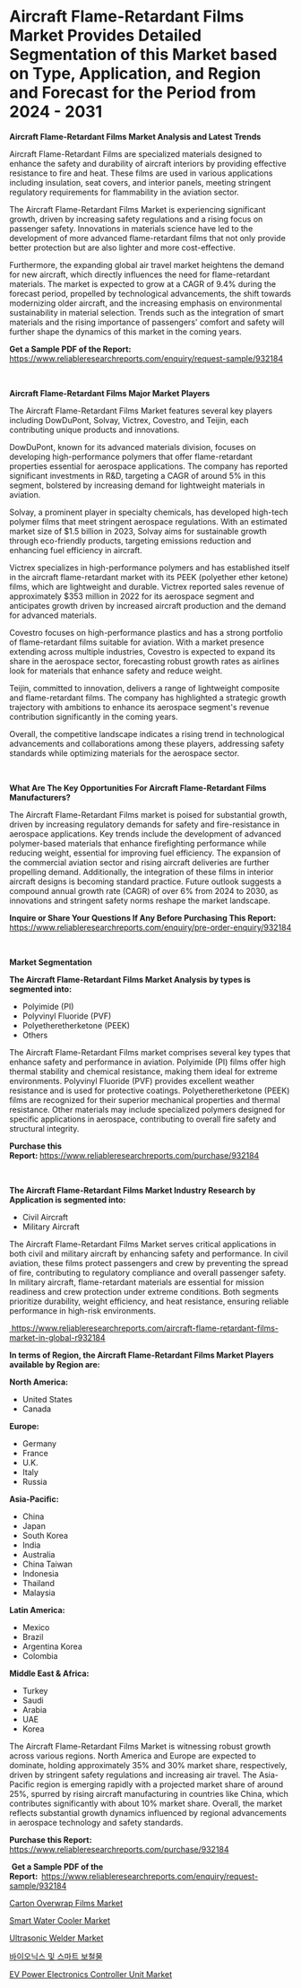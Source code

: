 <p><h1>Aircraft Flame-Retardant Films Market Provides Detailed Segmentation of this Market based on Type, Application, and Region and Forecast for the Period from 2024 - 2031</h1></p><p><strong>Aircraft Flame-Retardant Films Market Analysis and Latest Trends</strong></p>
<p><p>Aircraft Flame-Retardant Films are specialized materials designed to enhance the safety and durability of aircraft interiors by providing effective resistance to fire and heat. These films are used in various applications including insulation, seat covers, and interior panels, meeting stringent regulatory requirements for flammability in the aviation sector. </p><p>The Aircraft Flame-Retardant Films Market is experiencing significant growth, driven by increasing safety regulations and a rising focus on passenger safety. Innovations in materials science have led to the development of more advanced flame-retardant films that not only provide better protection but are also lighter and more cost-effective. </p><p>Furthermore, the expanding global air travel market heightens the demand for new aircraft, which directly influences the need for flame-retardant materials. The market is expected to grow at a CAGR of 9.4% during the forecast period, propelled by technological advancements, the shift towards modernizing older aircraft, and the increasing emphasis on environmental sustainability in material selection. Trends such as the integration of smart materials and the rising importance of passengers' comfort and safety will further shape the dynamics of this market in the coming years.</p></p>
<p><strong>Get a Sample PDF of the Report:&nbsp;</strong> <a href="https://www.reliableresearchreports.com/enquiry/request-sample/932184">https://www.reliableresearchreports.com/enquiry/request-sample/932184</a></p>
<p>&nbsp;</p>
<p><strong>Aircraft Flame-Retardant Films Major Market Players</strong></p>
<p><p>The Aircraft Flame-Retardant Films Market features several key players including DowDuPont, Solvay, Victrex, Covestro, and Teijin, each contributing unique products and innovations.</p><p>DowDuPont, known for its advanced materials division, focuses on developing high-performance polymers that offer flame-retardant properties essential for aerospace applications. The company has reported significant investments in R&D, targeting a CAGR of around 5% in this segment, bolstered by increasing demand for lightweight materials in aviation.</p><p>Solvay, a prominent player in specialty chemicals, has developed high-tech polymer films that meet stringent aerospace regulations. With an estimated market size of $1.5 billion in 2023, Solvay aims for sustainable growth through eco-friendly products, targeting emissions reduction and enhancing fuel efficiency in aircraft.</p><p>Victrex specializes in high-performance polymers and has established itself in the aircraft flame-retardant market with its PEEK (polyether ether ketone) films, which are lightweight and durable. Victrex reported sales revenue of approximately $353 million in 2022 for its aerospace segment and anticipates growth driven by increased aircraft production and the demand for advanced materials.</p><p>Covestro focuses on high-performance plastics and has a strong portfolio of flame-retardant films suitable for aviation. With a market presence extending across multiple industries, Covestro is expected to expand its share in the aerospace sector, forecasting robust growth rates as airlines look for materials that enhance safety and reduce weight.</p><p>Teijin, committed to innovation, delivers a range of lightweight composite and flame-retardant films. The company has highlighted a strategic growth trajectory with ambitions to enhance its aerospace segment's revenue contribution significantly in the coming years.</p><p>Overall, the competitive landscape indicates a rising trend in technological advancements and collaborations among these players, addressing safety standards while optimizing materials for the aerospace sector.</p></p>
<p>&nbsp;</p>
<p><strong>What Are The Key Opportunities For Aircraft Flame-Retardant Films Manufacturers?</strong></p>
<p><p>The Aircraft Flame-Retardant Films market is poised for substantial growth, driven by increasing regulatory demands for safety and fire-resistance in aerospace applications. Key trends include the development of advanced polymer-based materials that enhance firefighting performance while reducing weight, essential for improving fuel efficiency. The expansion of the commercial aviation sector and rising aircraft deliveries are further propelling demand. Additionally, the integration of these films in interior aircraft designs is becoming standard practice. Future outlook suggests a compound annual growth rate (CAGR) of over 6% from 2024 to 2030, as innovations and stringent safety norms reshape the market landscape.</p></p>
<p><strong>Inquire or Share Your Questions If Any Before Purchasing This Report:</strong> <a href="https://www.reliableresearchreports.com/enquiry/pre-order-enquiry/932184">https://www.reliableresearchreports.com/enquiry/pre-order-enquiry/932184</a></p>
<p>&nbsp;</p>
<p><strong>Market Segmentation</strong></p>
<p><strong>The Aircraft Flame-Retardant Films Market Analysis by types is segmented into:</strong></p>
<p><ul><li>Polyimide (PI)</li><li>Polyvinyl Fluoride (PVF)</li><li>Polyetheretherketone (PEEK)</li><li>Others</li></ul></p>
<p><p>The Aircraft Flame-Retardant Films market comprises several key types that enhance safety and performance in aviation. Polyimide (PI) films offer high thermal stability and chemical resistance, making them ideal for extreme environments. Polyvinyl Fluoride (PVF) provides excellent weather resistance and is used for protective coatings. Polyetheretherketone (PEEK) films are recognized for their superior mechanical properties and thermal resistance. Other materials may include specialized polymers designed for specific applications in aerospace, contributing to overall fire safety and structural integrity.</p></p>
<p><strong>Purchase this Report:&nbsp;</strong><a href="https://www.reliableresearchreports.com/purchase/932184">https://www.reliableresearchreports.com/purchase/932184</a></p>
<p>&nbsp;</p>
<p><strong>The Aircraft Flame-Retardant Films Market Industry Research by Application is segmented into:</strong></p>
<p><ul><li>Civil Aircraft</li><li>Military Aircraft</li></ul></p>
<p><p>The Aircraft Flame-Retardant Films Market serves critical applications in both civil and military aircraft by enhancing safety and performance. In civil aviation, these films protect passengers and crew by preventing the spread of fire, contributing to regulatory compliance and overall passenger safety. In military aircraft, flame-retardant materials are essential for mission readiness and crew protection under extreme conditions. Both segments prioritize durability, weight efficiency, and heat resistance, ensuring reliable performance in high-risk environments.</p></p>
<p><a href="https://www.reliableresearchreports.com/aircraft-flame-retardant-films-market-in-global-r932184">&nbsp;https://www.reliableresearchreports.com/aircraft-flame-retardant-films-market-in-global-r932184</a></p>
<p><strong>In terms of Region, the Aircraft Flame-Retardant Films Market Players available by Region are:</strong></p>
<p>
    <p> <strong> North America: </strong>
        <ul>
            <li>United States</li>
            <li>Canada</li>
        </ul>
        </p> 
    <p> <strong> Europe: </strong>
        <ul>
            <li>Germany</li>
            <li>France</li>
            <li>U.K.</li>
            <li>Italy</li>
            <li>Russia</li>
        </ul>
        </p> 
    <p> <strong> Asia-Pacific: </strong>
        <ul>
            <li>China</li>
            <li>Japan</li>
            <li>South Korea</li>
            <li>India</li>
            <li>Australia</li>
            <li>China Taiwan</li>
            <li>Indonesia</li>
            <li>Thailand</li>
            <li>Malaysia</li>
        </ul>
        </p> 
    <p> <strong> Latin America: </strong>
        <ul>
            <li>Mexico</li>
            <li>Brazil</li>
            <li>Argentina Korea</li>
            <li>Colombia</li>
        </ul>
        </p> 
    <p> <strong> Middle East & Africa: </strong>
        <ul>
            <li>Turkey</li>
            <li>Saudi</li>
            <li>Arabia</li>
            <li>UAE</li>
            <li>Korea</li>
        </ul>
    </p>
    </p>
<p><p>The Aircraft Flame-Retardant Films Market is witnessing robust growth across various regions. North America and Europe are expected to dominate, holding approximately 35% and 30% market share, respectively, driven by stringent safety regulations and increasing air travel. The Asia-Pacific region is emerging rapidly with a projected market share of around 25%, spurred by rising aircraft manufacturing in countries like China, which contributes significantly with about 10% market share. Overall, the market reflects substantial growth dynamics influenced by regional advancements in aerospace technology and safety standards.</p></p>
<p><strong>Purchase this Report: </strong><a href="https://www.reliableresearchreports.com/purchase/932184">https://www.reliableresearchreports.com/purchase/932184</a></p>
<p>&nbsp;<strong>Get a Sample PDF of the Report:&nbsp;&nbsp;</strong><a href="https://www.reliableresearchreports.com/enquiry/request-sample/932184">https://www.reliableresearchreports.com/enquiry/request-sample/932184</a></p>
<p><strong></strong></p>
<p><p><a href="https://github.com/JakirUddin511/Market-Research-Report-List-1/blob/main/carton-overwrap-films-market.md">Carton Overwrap Films Market</a></p><p><a href="https://www.linkedin.com/pulse/global-smart-water-cooler-market-sector-types-applications-cuqbe?trackingId=HrdfaaFFQ4O3wlpD%2FGp%2B0g%3D%3D">Smart Water Cooler Market</a></p><p><a href="https://medium.com/@laurenhowell65/the-ultrasonic-welder-market-has-experienced-impressive-growth-in-recent-years-expanding-its-79b83dd7a8ab">Ultrasonic Welder Market</a></p><p><a href="https://medium.com/@ixknzplk81/bionics-and-smart-prosthesis-market-%EC%9D%98-%EA%B8%80%EB%A1%9C%EB%B2%8C-%EC%8B%9C%EC%9E%A5-%EA%B0%9C%EC%9A%94%EB%8A%94-%EC%A0%84-%EC%84%B8%EA%B3%84-%EB%B0%8F-%EC%A3%BC%EC%9A%94-%EC%8B%9C%EC%9E%A5%EC%9D%98-%EC%82%B0%EC%97%85%EC%97%90-%EC%98%81%ED%96%A5%EC%9D%84-%EB%AF%B8%EC%B9%98%EB%8A%94-%EC%A3%BC%EC%9A%94-%ED%8A%B8%EB%A0%8C%EB%93%9C%EC%97%90-%EB%8C%80%ED%95%9C-%EB%8F%85%ED%8A%B9%ED%95%9C-%EA%B4%80%EC%A0%90%EC%9D%84-8ec0c37c4ff0?postPublishedType=initial">바이오닉스 및 스마트 보철물</a></p><p><a href="https://issuu.com/reportprime-2/docs/ev-power-electronics-controller-uni_6e867292f0ed4e">EV Power Electronics Controller Unit Market</a></p></p>